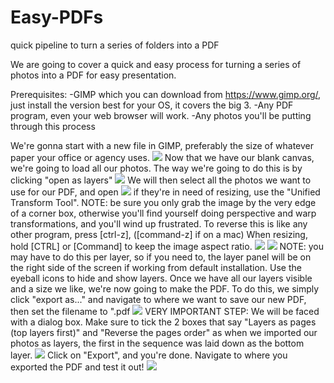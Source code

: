 # Easy-PDFs
quick pipeline to turn a series of folders into a PDF

We are going to cover a quick and easy process for turning a series of photos into a PDF for easy presentation.

Prerequisites:
  -GIMP which you can download from https://www.gimp.org/, just install the version best for your OS, it covers the big 3.
  -Any PDF program, even your web browser will work.
  -Any photos you'll be putting through this process

We're gonna start with a new file in GIMP, preferably the size of whatever paper your office or agency uses.
<img src=https://imgur.com/WoEothL.png>
Now that we have our blank canvas, we're going to load all our photos.  The way we're going to do this is by clicking "open as layers"
<img src=https://imgur.com/G4wjuuu.png>
We will then select all the photos we want to use for our PDF, and open
<img src=https://imgur.com/OXnqGWW.png>
if they're in need of resizing, use the "Unified Transform Tool". NOTE: be sure you only grab the image by the very edge of a corner box, otherwise you'll find yourself doing perspective and warp transformations, and you'll wind up frustrated.  To reverse this is like any other program, press [ctrl-z], ([command-z] if on a mac)
When resizing, hold [CTRL] or [Command] to keep the image aspect ratio.
<img src=https://imgur.com/7alb8eN.png>
<img src=https://imgur.com/0pY0JwZ.png>
NOTE: you may have to do this per layer, so if you need to, the layer panel will be on the right side of the screen if working from default installation.  Use the eyeball icons to hide and show layers.
Once we have all our layers visible and a size we like, we're now going to make the PDF.  To do this, we simply click "export as..." and navigate to where we want to save our new PDF, then set the filename to "<filename>.pdf
<img src=https://imgur.com/y8GvNGk.png>
VERY IMPORTANT STEP: We will be faced with a dialog box.  Make sure to tick the 2 boxes that say "Layers as pages (top layers first)" and "Reverse the pages order" as when we imported our photos as layers, the first in the sequence was laid down as the bottom layer.
<img src=https://imgur.com/GxuAZHw.png>
Click on "Export", and you're done.  Navigate to where you exported the PDF and test it out!
<img src=https://imgur.com/ZlU1Xgr.png>
